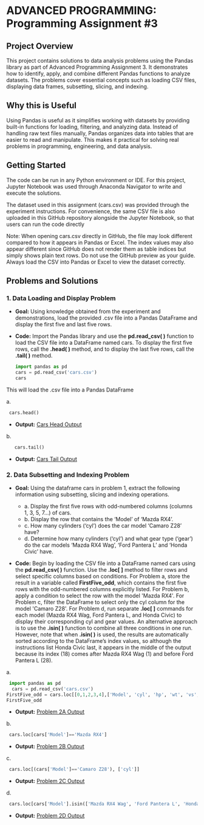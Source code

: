 # ADVANCED PROGRAMMING: Programming Assignment #3

## Project Overview  
This project contains solutions to data analysis problems using the Pandas library as part of Advanced Programming Assignment 3.
It demonstrates how to identify, apply, and combine different Pandas functions to analyze datasets.
The problems cover essential concepts such as loading CSV files, displaying data frames, subsetting, slicing, and indexing.

## Why this is Useful
Using Pandas is useful as it simplifies working with datasets by providing built-in functions for loading, filtering, and analyzing data. Instead of handling raw text files manually, Pandas organizes data into tables that are easier to read and manipulate. This makes it practical for solving real problems in programming, engineering, and data analysis.

## Getting Started
The code can be run in any Python environment or IDE. For this project, Jupyter Notebook was used through Anaconda Navigator to write and execute the solutions.

The dataset used in this assignment (cars.csv) was provided through the experiment instructions.
For convenience, the same CSV file is also uploaded in this GitHub repository alongside the Jupyter Notebook, so that users can run the code directly

Note: When opening cars.csv directly in GitHub, the file may look different compared to how it appears in Pandas or Excel. The index values may also appear different since GitHub does not render them as table indices but simply shows plain text rows. Do not use the GitHub preview as your guide. Always load the CSV into Pandas or Excel to view the dataset correctly.

## Problems and Solutions

### 1. Data Loading and Display Problem
- **Goal:** Using knowledge obtained from the experiment and demonstrations, load the provided .csv file into a Pandas DataFrame and display the first five and last five rows.

- **Code:**  Import the Pandas library and use the **pd.read_csv( )** function to load the CSV file into a DataFrame named cars. To display the first five rows, call the **.head( )** method, and to display the last five rows, call the **.tail( )** method.
  ```python
  import pandas as pd
  cars = pd.read_csv('cars.csv')
  cars

This will load the .csv file into a Pandas DataFrame

a.
  ```python
   cars.head()
```
- **Output:**
[Cars Head Output](FirstFive.png)

b.
```python
   cars.tail()
```
- **Output:**
[Cars Tail Output](LastFive.png)
      

 ### 2. Data Subsetting and Indexing Problem 
- **Goal:** Using the dataframe cars in problem 1, extract the following information using subsetting, slicing and indexing operations.
  - a. Display the first five rows with odd-numbered columns (columns 1, 3, 5, 7...) of cars.
  - b. Display the row that contains the ‘Model’ of ‘Mazda RX4’.
  - c. How many cylinders (‘cyl’) does the car model ‘Camaro Z28’ have?
  - d. Determine how many cylinders (‘cyl’) and what gear type (‘gear’) do the car models ‘Mazda RX4 Wag’, ‘Ford Pantera L’ and ‘Honda Civic’ have.

- **Code:** Begin by loading the CSV file into a DataFrame named cars using the **pd.read_csv( )** function. Use the **.loc[ ]** method to filter rows and select specific columns based on conditions. For Problem a, store the result in a variable called **FirstFive_odd**, which contains the first five rows with the odd-numbered columns explicitly listed. For Problem b, apply a condition to select the row with the model 'Mazda RX4'. For Problem c, filter the DataFrame to select only the cyl column for the model 'Camaro Z28'. For Problem d, run separate **.loc[ ]** commands for each model (Mazda RX4 Wag, Ford Pantera L, and Honda Civic) to display their corresponding cyl and gear values. An alternative approach is to use the **.isin( )** function to combine all three conditions in one run. However, note that when **.isin( )** is used, the results are automatically sorted according to the DataFrame’s index values, so although the instructions list Honda Civic last, it appears in the middle of the output because its index (18) comes after Mazda RX4 Wag (1) and before Ford Pantera L (28).

a.
  ```python
   import pandas as pd
    cars = pd.read_csv('cars.csv')
  FirstFive_odd = cars.loc[[0,1,2,3,4],['Model', 'cyl', 'hp', 'wt', 'vs', 'gear']]
  FirstFive_odd
  ```
  - **Output:**
[Problem 2A Output](Problem2A.png)

b.
  ```python
   cars.loc[cars['Model']=='Mazda RX4']
  ```
  - **Output:**
 [Problem 2B Output](Problem2B.png)

c.
  ```python
   cars.loc[(cars['Model']=='Camaro Z28'), ['cyl']]
  ```
  - **Output:**
 [Problem 2C Output](Problem2C.png)
  
d.
  ```python
   cars.loc[cars['Model'].isin(['Mazda RX4 Wag', 'Ford Pantera L', 'Honda Civic']), ['cyl', 'gear']]
  ```
  - **Output:**
 [Problem 2D Output](Problem2D.png)

